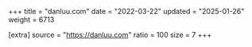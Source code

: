 +++
title = "danluu.com"
date = "2022-03-22"
updated = "2025-01-26"
weight = 6713

[extra]
source = "https://danluu.com"
ratio = 100
size = 7
+++
